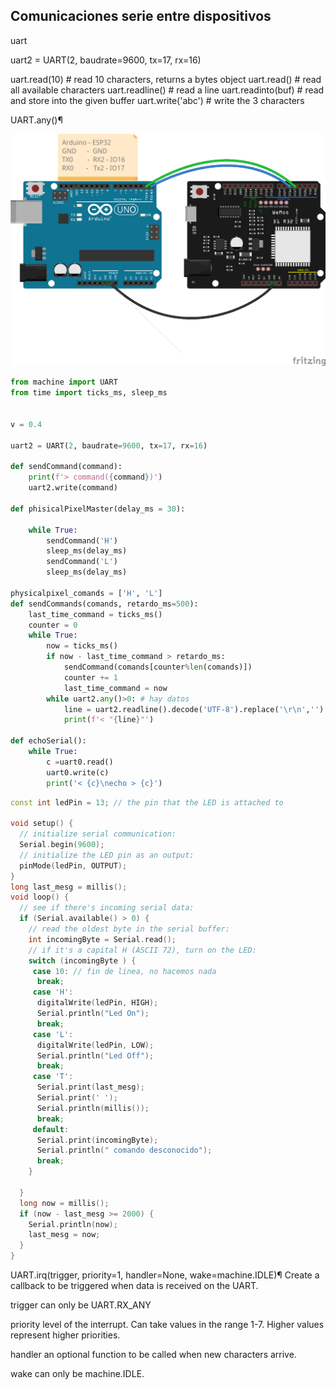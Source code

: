## Comunicaciones serie entre dispositivos

uart 


uart2 = UART(2, baudrate=9600, tx=17, rx=16)

uart.read(10)       # read 10 characters, returns a bytes object
uart.read()         # read all available characters
uart.readline()     # read a line
uart.readinto(buf)  # read and store into the given buffer
uart.write('abc')   # write the 3 characters


UART.any()¶


![](./images/Wemos_d1_R32_serial_Arduino_UNO_bb.png)

```python
from machine import UART
from time import ticks_ms, sleep_ms


v = 0.4

uart2 = UART(2, baudrate=9600, tx=17, rx=16)

def sendCommand(command):
    print(f'> command({command})')
    uart2.write(command)
    
def phisicalPixelMaster(delay_ms = 30):
    
    while True:
        sendCommand('H')
        sleep_ms(delay_ms)
        sendCommand('L')
        sleep_ms(delay_ms)
        
physicalpixel_comands = ['H', 'L']
def sendCommands(comands, retardo_ms=500):
    last_time_command = ticks_ms()
    counter = 0
    while True:
        now = ticks_ms()
        if now - last_time_command > retardo_ms:
            sendCommand(comands[counter%len(comands)])
            counter += 1
            last_time_command = now
        while uart2.any()>0: # hay datos
            line = uart2.readline().decode('UTF-8').replace('\r\n','')
            print(f'< "{line}"')

def echoSerial():
    while True:
        c =uart0.read()
        uart0.write(c)
        print('< {c}\necho > {c}')


```

```C++
const int ledPin = 13; // the pin that the LED is attached to

void setup() {
  // initialize serial communication:
  Serial.begin(9600);
  // initialize the LED pin as an output:
  pinMode(ledPin, OUTPUT);
}
long last_mesg = millis();
void loop() {
  // see if there's incoming serial data:
  if (Serial.available() > 0) {
    // read the oldest byte in the serial buffer:
    int incomingByte = Serial.read();
    // if it's a capital H (ASCII 72), turn on the LED:
    switch (incomingByte ) {
     case 10: // fin de linea, no hacemos nada
      break;
     case 'H':
      digitalWrite(ledPin, HIGH);
      Serial.println("Led On");
      break;
     case 'L':
      digitalWrite(ledPin, LOW);
      Serial.println("Led Off");
      break;
     case 'T':
      Serial.print(last_mesg);
      Serial.print(' ');
      Serial.println(millis());
      break;
     default:
      Serial.print(incomingByte);
      Serial.println(" comando desconocido");
      break;
    }
      
  }
  long now = millis();
  if (now - last_mesg >= 2000) {
    Serial.println(now);
    last_mesg = now;
  }
}
```


UART.irq(trigger, priority=1, handler=None, wake=machine.IDLE)¶
Create a callback to be triggered when data is received on the UART.

trigger can only be UART.RX_ANY

priority level of the interrupt. Can take values in the range 1-7. Higher values represent higher priorities.

handler an optional function to be called when new characters arrive.

wake can only be machine.IDLE.


